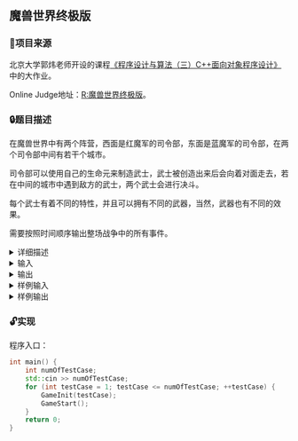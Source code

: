 ## 魔兽世界终极版

### :key:项目来源

北京大学郭炜老师开设的课程[《程序设计与算法（三）C++面向对象程序设计》](https://www.icourse163.org/course/PKU-1002029030)中的大作业。

Online Judge地址：[R:魔兽世界终极版](http://cxsjsxmooc.openjudge.cn/test/R/)。

### :lock:题目描述
在魔兽世界中有两个阵营，西面是红魔军的司令部，东面是蓝魔军的司令部，在两个司令部中间有若干个城市。

司令部可以使用自己的生命元来制造武士，武士被创造出来后会向着对面走去，若在中间的城市中遇到敌方的武士，两个武士会进行决斗。

每个武士有着不同的特性，并且可以拥有不同的武器，当然，武器也有不同的效果。

需要按照时间顺序输出整场战争中的所有事件。


<details><summary>详细描述</summary>
<p>
魔兽世界的西面是红魔军的司令部，东面是蓝魔军的司令部。两个司令部之间是依次排列的若干城市，城市从西向东依次编号为1,2,3 .... N ( N <= 20 )。红魔军的司令部算作编号为0的城市，蓝魔军的司令部算作编号为N+1的城市。司令部有生命元，用于制造武士。

两军的司令部都会制造武士。武士一共有 dragon 、ninja、iceman、lion、wolf 五种。每种武士都有编号、生命值、攻击力这三种属性。

双方的武士编号都是从1开始计算。红方制造出来的第 n 个武士，编号就是n。同样，蓝方制造出来的第 n 个武士，编号也是n。

武士在刚降生的时候有一个初始的生命值，生命值在战斗中会发生变化，如果生命值减少到0（生命值变为负数时应当做变为0处理），则武士死亡（消失）。

有的武士可以拥有武器。武器有三种，sword, bomb,和arrow，编号分别为0,1,2。

武士降生后就朝对方司令部走，在经过的城市如果遇到敌人（同一时刻每个城市最多只可能有1个蓝武士和一个红武士），就会发生战斗。每次战斗只有一方发起主动进攻一次。被攻击者生命值会减去进攻者的攻击力值和进攻者手中sword的攻击力值。被进攻者若没死，就会发起反击，被反击者的生命值要减去反击者攻击力值的一半(去尾取整)和反击者手中sword的攻击力值。反击可能致敌人于死地。

如果武士在战斗中杀死敌人（不论是主动进攻杀死还是反击杀死），则其司令部会立即向其发送8个生命元作为奖励，使其生命值增加8。当然前提是司令部得有8个生命元。如果司令部的生命元不足以奖励所有的武士，则优先奖励距离敌方司令部近的武士。

如果某武士在某城市的战斗中杀死了敌人，则该武士的司令部立即取得该城市中所有的生命元。注意，司令部总是先完成全部奖励工作，然后才开始从各个打了胜仗的城市回收生命元。对于因司令部生命元不足而领不到奖励的武士，司令部也不会在取得战利品生命元后为其补发奖励。

如果一次战斗的结果是双方都幸存(平局)，则双方都不能拿走发生战斗的城市的生命元。

城市可以插旗子，一开始所有城市都没有旗子。在插红旗的城市，以及编号为奇数的无旗城市，由红武士主动发起进攻。在插蓝旗的城市，以及编号为偶数的无旗城市，由蓝武士主动发起进攻。

当某个城市有连续两场战斗都是同一方的武士杀死敌人(两场战斗之间如果有若干个战斗时刻并没有发生战斗，则这两场战斗仍然算是连续的；但如果中间有平局的战斗，就不算连续了) ，那么该城市就会插上胜方的旗帜，若原来插着败方的旗帜，则败方旗帜落下。旗帜一旦插上，就一直插着，直到被敌人更换。一个城市最多只能插一面旗帜，旗帜没被敌人更换前，也不会再次插同颜色的旗。

各种武器有其特点：

sword武器的初始攻击力为拥有它的武士的攻击力的20%（去尾取整）。但是sword每经过一次战斗(不论是主动攻击还是反击)，就会变钝，攻击力变为本次战斗前的80% (去尾取整)。sword攻击力变为0时，视为武士失去了sword。如果武士降生时得到了一个初始攻击力为0的sword，则视为武士没有sword.

arrow有一个攻击力值R。如果下一步要走到的城市有敌人，那么拥有arrow的武士就会放箭攻击下一个城市的敌人（不能攻击对方司令部里的敌人）而不被还击。arrow使敌人的生命值减少R，若减至小于等于0，则敌人被杀死。arrow使用3次后即被耗尽，武士失去arrow。两个相邻的武士可能同时放箭把对方射死。

拥有bomb的武士，在战斗开始前如果判断自己将被杀死（不论主动攻击敌人，或者被敌人主动攻击都可能导致自己被杀死，而且假设武士可以知道敌人的攻击力和生命值），那么就会使用bomb和敌人同归于尽。武士不预测对方是否会使用bomb。

武士使用bomb和敌人同归于尽的情况下，不算是一场战斗，双方都不能拿走城市的生命元，也不影响城市的旗帜。

不同的武士有不同的特点。

dragon可以拥有一件武器。编号为n的dragon降生时即获得编号为 n%3 的武器。dragon还有“士气”这个属性，是个浮点数，其值为它降生后其司令部剩余生命元的数量除以造dragon所需的生命元数量。dragon 在一次在它主动进攻的战斗结束后，如果还没有战死，而且士气值大于0.8，就会欢呼。dragon每取得一次战斗的胜利(敌人被杀死)，士气就会增加0.2，每经历一次未能获胜的战斗，士气值就会减少0.2。士气增减发生在欢呼之前。

ninja可以拥有两件武器。编号为n的ninja降生时即获得编号为 n%3 和 (n+1)%3的武器。ninja 挨打了也从不反击敌人。

iceman有一件武器。编号为n的iceman降生时即获得编号为 n%3 的武器。iceman 每前进两步，在第2步完成的时候，生命值会减少9，攻击力会增加20。但是若生命值减9后会小于等于0，则生命值不减9,而是变为1。即iceman不会因走多了而死。

lion 有“忠诚度”这个属性，其初始值等于它降生之后其司令部剩余生命元的数目。每经过一场未能杀死敌人的战斗，忠诚度就降低K。忠诚度降至0或0以下，则该lion逃离战场,永远消失。但是已经到达敌人司令部的lion不会逃跑。Lion在己方司令部可能逃跑。lion 若是战死，则其战斗前的生命值就会转移到对手身上。所谓“战斗前”，就是每个小时的40分前的一瞬间。

wolf降生时没有武器，但是在战斗中如果获胜（杀死敌人），就会缴获敌人的武器，但自己已有的武器就不缴获了。被缴获的武器当然不能算新的，已经被用到什么样了，就是什么样的。

以下是不同时间会发生的不同事件：

在每个整点，即每个小时的第0分， 双方的司令部中各有一个武士降生。

红方司令部按照 iceman、lion、wolf、ninja、dragon 的顺序制造武士。

蓝方司令部按照 lion、dragon、ninja、iceman、wolf 的顺序制造武士。

制造武士需要生命元。

制造一个初始生命值为 m 的武士，司令部中的生命元就要减少 m 个。

如果司令部中的生命元不足以制造某武士，那么司令部就等待，直到获得足够生命元后的第一个整点，才制造该武士。例如，在2:00，红方司令部本该制造一个 wolf ，如果此时生命元不足，那么就会等待，直到生命元足够后的下一个整点，才制造一个 wolf。

在每个小时的第5分，该逃跑的lion就在这一时刻逃跑了。

在每个小时的第10分：所有的武士朝敌人司令部方向前进一步。即从己方司令部走到相邻城市，或从一个城市走到下一个城市。或从和敌军司令部相邻的城市到达敌军司令部。

在每个小时的第20分：每个城市产出10个生命元。生命元留在城市，直到被武士取走。

在每个小时的第30分：如果某个城市中只有一个武士，那么该武士取走该城市中的所有生命元，并立即将这些生命元传送到其所属的司令部。

在每个小时的第35分，拥有arrow的武士放箭，对敌人造成伤害。放箭事件应算发生在箭发出的城市。注意，放箭不算是战斗，因此放箭的武士不会得到任何好处。武士在没有敌人的城市被箭射死也不影响其所在城市的旗帜更换情况。

在每个小时的第38分，拥有bomb的武士评估是否应该使用bomb。如果是，就用bomb和敌人同归于尽。

在每个小时的第40分：在有两个武士的城市，会发生战斗。 如果敌人在5分钟前已经被飞来的arrow射死，那么仍然视为发生了一场战斗，而且存活者视为获得了战斗的胜利。此情况下不会有“武士主动攻击”，“武士反击”，“武士战死”的事件发生，但战斗胜利后应该发生的事情都会发生。如Wolf一样能缴获武器，旗帜也可能更换，等等。在此情况下,Dragon同样会通过判断是否应该轮到自己主动攻击来决定是否欢呼。

在每个小时的第50分，司令部报告它拥有的生命元数量。

在每个小时的第55分，每个武士报告其拥有的武器情况。

武士到达对方司令部后就算完成任务了，从此就呆在那里无所事事。

任何一方的司令部里若是出现了2个敌人，则认为该司令部已被敌人占领。

任何一方的司令部被敌人占领，则战争结束。战争结束之后就不会发生任何事情了。

给定一个时间，要求你将从0点0分开始到此时间为止的所有事件按顺序输出。事件及其对应的输出样例如下：



1) 武士降生
输出样例： 000:00 blue lion 1 born

表示在 0点0分，编号为1的蓝魔lion武士降生
如果造出的是dragon，那么还要多输出一行，例：

000:00 blue dragon 1 born
Its morale is 23.34

表示该该dragon降生时士气是23. 34(四舍五入到小数点后两位)

如果造出的是lion，那么还要多输出一行，例:
000:00 blue lion 1 born
Its loyalty is 24

表示该lion降生时的忠诚度是24

2) lion逃跑
输出样例： 000:05 blue lion 1 ran away
表示在 0点5分，编号为1的蓝魔lion武士逃走

3) 武士前进到某一城市
输出样例： 000:10 red iceman 1 marched to city 1 with 20 elements and force 30
表示在 0点10分，红魔1号武士iceman前进到1号城市，此时他生命值为20,攻击力为30
对于iceman,输出的生命值和攻击力应该是变化后的数值

4) 武士放箭
输出样例： 000:35 blue dragon 1 shot
表示在 0点35分，编号为1的蓝魔dragon武士射出一支箭。如果射出的箭杀死了敌人，则应如下输出：
000:35 blue dragon 1 shot and killed red lion 4
表示在 0点35分，编号为1的蓝魔dragon武士射出一支箭，杀死了编号为4的红魔lion。

5) 武士使用bomb
输出样例： 000:38 blue dragon 1 used a bomb and killed red lion 7
表示在 0点38分，编号为1的蓝魔dragon武士用炸弹和编号为7的红魔lion同归于尽。

6) 武士主动进攻
输出样例：000:40 red iceman 1 attacked blue lion 1 in city 1 with 20 elements and force 30
表示在0点40分，1号城市中，红魔1号武士iceman 进攻蓝魔1号武士lion,在发起进攻前，红魔1号武士iceman生命值为20，攻击力为 30

7) 武士反击
输出样例：001:40 blue dragon 2 fought back against red lion 2 in city 1
表示在1点40分，1号城市中，蓝魔2号武士dragon反击红魔2号武士lion

8) 武士战死
输出样例：001:40 red lion 2 was killed in city 1
被箭射死的武士就不会有这一条输出。

9) 武士欢呼
输出样例：003:40 blue dragon 2 yelled in city 4

10) 武士获取生命元( elements )
输出样例：001:40 blue dragon 2 earned 10 elements for his headquarter

输出不包括在30分不是通过战斗获取的elements

11) 旗帜升起
输出样例：004:40 blue flag raised in city 4

12) 武士抵达敌军司令部
输出样例：001:10 red iceman 1 reached blue headquarter with 20 elements and force 30
(此时他生命值为20,攻击力为30）对于iceman,输出的生命值和攻击力应该是变化后的数值

13) 司令部被占领
输出样例：003:10 blue headquarter was taken

14) 司令部报告生命元数量
000:50 100 elements in red headquarter
000:50 120 elements in blue headquarter
表示在0点50分，红方司令部有100个生命元，蓝方有120个

15) 武士报告武器情况
000:55 blue wolf 2 has arrow(2),bomb,sword(23)
000:55 blue wolf 4 has no weapon
000:55 blue wolf 5 has sword(20)
表示在0点55分，蓝魔2号武士wolf有一支arrow（这支arrow还可以用2次），一个bomb，还有一支攻击力为23的sword。
蓝魔4号武士wolf没武器。
蓝魔5号武士wolf有一支攻击力为20的sword。
交代武器情况时，次序依次是：arrow,bomb,sword。如果没有某种武器，某种武器就不用提。报告时，先按从西向东的顺序所有的红武士报告，然后再从西向东所有的蓝武士报告。

输出事件时：

首先按时间顺序输出；

同一时间发生的事件，按发生地点从西向东依次输出. 武士前进的事件, 算是发生在目的地。

在一次战斗中有可能发生上面的 6 至 11 号事件。这些事件都算同时发生，其时间就是战斗开始时间。一次战斗中的这些事件，序号小的应该先输出。

两个武士同时抵达同一城市，则先输出红武士的前进事件，后输出蓝武士的。

显然，13号事件发生之前的一瞬间一定发生了12号事件。输出时，这两件事算同一时间发生，但是应先输出12号事件

虽然任何一方的司令部被占领之后，就不会有任何事情发生了。但和司令部被占领同时发生的事件，全都要输出。
</p>
</details>


<details><summary>输入</summary>
<p>
第一行是t,代表测试数据组数
每组样例共三行。
第一行，五个整数 M,N,R,K, T。其含义为：

每个司令部一开始都有M个生命元( 1 <= M <= 10000)
两个司令部之间一共有N个城市( 1 <= N <= 20 )
arrow的攻击力是R
lion每经过一场未能杀死敌人的战斗，忠诚度就降低K。
要求输出从0时0分开始，到时间T为止(包括T) 的所有事件。T以分钟为单位，0 <= T <= 5000

第二行：五个整数，依次是 dragon 、ninja、iceman、lion、wolf 的初始生命值。它们都大于0小于等于10000

第三行：五个整数，依次是 dragon 、ninja、iceman、lion、wolf 的攻击力。它们都大于0小于等于10000
</p>
</details>

<details><summary>输出</summary>
<p>
对每组数据，先输出一行：
Case n:
如对第一组数据就输出 Case1:
然后按恰当的顺序和格式输出到时间T为止发生的所有事件。每个事件都以事件发生的时间开头，时间格式是“时: 分”，“时”有三位，“分”有两位。
</p>
</details>


<details><summary>样例输入</summary>
<p>
```
1
20 1 10 10 1000
20 20 30 10 20
5 5 5 5 5
```
</p>
</details>


<details><summary>样例输出</summary>
<p>
```
Case 1:
000:00 blue lion 1 born
Its loyalty is 10
000:10 blue lion 1 marched to city 1 with 10 elements and force 5
000:30 blue lion 1 earned 10 elements for his headquarter
000:50 20 elements in red headquarter
000:50 20 elements in blue headquarter
000:55 blue lion 1 has no weapon
001:00 blue dragon 2 born
Its morale is 0.00
001:10 blue lion 1 reached red headquarter with 10 elements and force 5
001:10 blue dragon 2 marched to city 1 with 20 elements and force 5
001:30 blue dragon 2 earned 10 elements for his headquarter
001:50 20 elements in red headquarter
001:50 10 elements in blue headquarter
001:55 blue lion 1 has no weapon
001:55 blue dragon 2 has arrow(3)
002:10 blue dragon 2 reached red headquarter with 20 elements and force 5
002:10 red headquarter was taken
```
</p>
</details>


### :unlock:实现

程序入口：
```cpp
int main() {
    int numOfTestCase;
    std::cin >> numOfTestCase;
    for (int testCase = 1; testCase <= numOfTestCase; ++testCase) {
        GameInit(testCase);
        GameStart();
    }
    return 0;
}
```